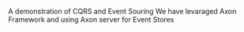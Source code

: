 A demonstration of CQRS and Event Souring
We have levaraged Axon Framework and using Axon server for Event Stores